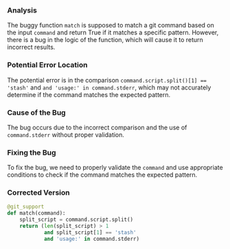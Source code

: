 ### Analysis
The buggy function `match` is supposed to match a git command based on the input `command` and return True if it matches a specific pattern. However, there is a bug in the logic of the function, which will cause it to return incorrect results.

### Potential Error Location
The potential error is in the comparison `command.script.split()[1] == 'stash'` and `and 'usage:' in command.stderr`, which may not accurately determine if the command matches the expected pattern.

### Cause of the Bug
The bug occurs due to the incorrect comparison and the use of `command.stderr` without proper validation.

### Fixing the Bug
To fix the bug, we need to properly validate the `command` and use appropriate conditions to check if the command matches the expected pattern.

### Corrected Version

```python
@git_support
def match(command):
    split_script = command.script.split()
    return (len(split_script) > 1
            and split_script[1] == 'stash'
            and 'usage:' in command.stderr)
```